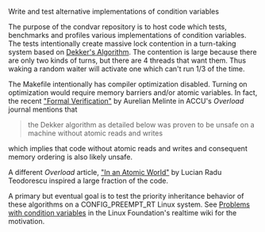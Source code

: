 Write and test alternative implementations of condition variables

The purpose of the condvar repository is to host code which tests, benchmarks and profiles various implementations of condition variables.   The tests intentionally create massive lock contention in a turn-taking system based on [Dekker's Algorithm](https://en.wikipedia.org/wiki/Dekker%27s_algorithm).  The contention is large because there are only two kinds of turns, but there are 4 threads that want them.   Thus waking a random waiter will activate one which can't run 1/3 of the time.

The Makefile intentionally has compiler optimization disabled.   Turning on optimization would require memory barriers and/or atomic variables.  In fact, the recent ["Formal Verification"](https://accu.org/journals/overload/32/183/melinte/) by Aurelian Melinte in ACCU's *Overload* journal mentions that

> the Dekker algorithm as detailed below was proven to be unsafe on a machine without atomic reads and writes 

which implies that code without atomic reads and writes and consequent memory ordering is also likely unsafe.

A different *Overload* article, ["In an Atomic World"](https://accu.org/journals/overload/32/182/teodorescu/) by Lucian Radu Teodorescu inspired a large fraction of the code.

A primary but eventual goal is to test the priority inheritance behavior of these algorithms on a CONFIG\_PREEMPT\_RT Linux system.   See [Problems with condition variables](https://wiki.linuxfoundation.org/realtime/documentation/howto/applications/application_base) in the Linux Foundation's realtime wiki for the motivation.
